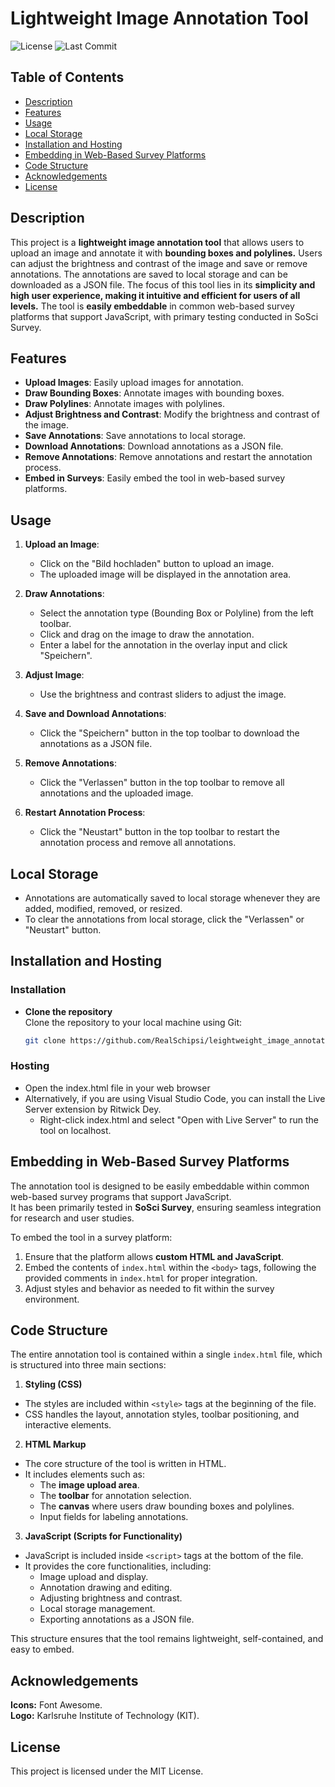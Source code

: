 # Lightweight Image Annotation Tool

![License](https://img.shields.io/badge/license-MIT-blue.svg)
![Last Commit](https://img.shields.io/github/last-commit/RealSchipsi/embedded_annotation)

## Table of Contents

- [Description](#description)
- [Features](#features)
- [Usage](#usage)
- [Local Storage](#local-storage)
- [Installation and Hosting](#installation-and-hosting)
- [Embedding in Web-Based Survey Platforms](#embedding-in-web-based-survey-platforms)
- [Code Structure](#code-structure)
- [Acknowledgements](#acknowledgements)
- [License](#license)

## Description

This project is a **lightweight image annotation tool** that allows users to upload an image and annotate it with **bounding boxes and polylines.** Users can adjust the brightness and contrast of the image and save or remove annotations. The annotations are saved to local storage and can be downloaded as a JSON file. The focus of this tool lies in its **simplicity and high user experience, making it intuitive and efficient for users of all levels.** The tool is **easily embeddable** in common web-based survey platforms that support JavaScript, with primary testing conducted in SoSci Survey.

## Features

- **Upload Images**: Easily upload images for annotation.
- **Draw Bounding Boxes**: Annotate images with bounding boxes.
- **Draw Polylines**: Annotate images with polylines.
- **Adjust Brightness and Contrast**: Modify the brightness and contrast of the image.
- **Save Annotations**: Save annotations to local storage.
- **Download Annotations**: Download annotations as a JSON file.
- **Remove Annotations**: Remove annotations and restart the annotation process.
- **Embed in Surveys**: Easily embed the tool in web-based survey platforms.

## Usage

1. **Upload an Image**:

   - Click on the "Bild hochladen" button to upload an image.
   - The uploaded image will be displayed in the annotation area.

2. **Draw Annotations**:

   - Select the annotation type (Bounding Box or Polyline) from the left toolbar.
   - Click and drag on the image to draw the annotation.
   - Enter a label for the annotation in the overlay input and click "Speichern".

3. **Adjust Image**:

   - Use the brightness and contrast sliders to adjust the image.

4. **Save and Download Annotations**:

   - Click the "Speichern" button in the top toolbar to download the annotations as a JSON file.

5. **Remove Annotations**:

   - Click the "Verlassen" button in the top toolbar to remove all annotations and the uploaded image.

6. **Restart Annotation Process**:
   - Click the "Neustart" button in the top toolbar to restart the annotation process and remove all annotations.

## Local Storage

- Annotations are automatically saved to local storage whenever they are added, modified, removed, or resized.
- To clear the annotations from local storage, click the "Verlassen" or "Neustart" button.

## Installation and Hosting

### Installation

- **Clone the repository**  
   Clone the repository to your local machine using Git:
  ```bash
  git clone https://github.com/RealSchipsi/leightweight_image_annotation_tool.git
  ```

### Hosting

- Open the index.html file in your web browser
- Alternatively, if you are using Visual Studio Code, you can install the Live Server extension by Ritwick Dey.
  - Right-click index.html and select "Open with Live Server" to run the tool on localhost.

## Embedding in Web-Based Survey Platforms

The annotation tool is designed to be easily embeddable within common web-based survey programs that support JavaScript.  
It has been primarily tested in **SoSci Survey**, ensuring seamless integration for research and user studies.

To embed the tool in a survey platform:

1. Ensure that the platform allows **custom HTML and JavaScript**.
2. Embed the contents of `index.html` within the `<body>` tags, following the provided comments in `index.html` for proper integration.
3. Adjust styles and behavior as needed to fit within the survey environment.

## Code Structure

The entire annotation tool is contained within a single `index.html` file, which is structured into three main sections:

1. **Styling (CSS)**

- The styles are included within `<style>` tags at the beginning of the file.
- CSS handles the layout, annotation styles, toolbar positioning, and interactive elements.

2. **HTML Markup**

- The core structure of the tool is written in HTML.
- It includes elements such as:
  - The **image upload area**.
  - The **toolbar** for annotation selection.
  - The **canvas** where users draw bounding boxes and polylines.
  - Input fields for labeling annotations.

3. **JavaScript (Scripts for Functionality)**

- JavaScript is included inside `<script>` tags at the bottom of the file.
- It provides the core functionalities, including:
  - Image upload and display.
  - Annotation drawing and editing.
  - Adjusting brightness and contrast.
  - Local storage management.
  - Exporting annotations as a JSON file.

This structure ensures that the tool remains lightweight, self-contained, and easy to embed.

## Acknowledgements

**Icons:** Font Awesome.  
**Logo:** Karlsruhe Institute of Technology (KIT).

## License

This project is licensed under the MIT License.
